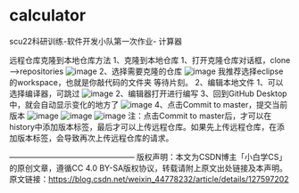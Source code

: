 # calculator
scu22科研训练-软件开发小队第一次作业- 计算器

远程仓库克隆到本地仓库方法
1、克隆到本地仓库
1、打开克隆仓库对话框，clone——>repositories
![image](https://img-blog.csdnimg.cn/88add13af39447e4b29c5499155ae34f.png)
2、选择需要克隆的仓库
![image](https://img-blog.csdnimg.cn/4aa876740c0245259cd395d23a627176.png)
我推荐选择eclipse的workspace，也就是你敲代码的文件夹
等待片刻。
2、编辑本地文件
1、可以选择编译器，可跳过
![image](https://img-blog.csdnimg.cn/4a8c41fdb6054b1d9524761696803dac.png)
2、编辑器打开进行编写
3、回到GitHub Desktop中，就会自动显示变化的地方了
![image](https://img-blog.csdnimg.cn/c983da5fb5fb4096a40e5bde0bfe1357.png)
4、点击Commit to master，提交当前版本
![image](https://img-blog.csdnimg.cn/f5fda447200541df8e7aff0b92f90939.png)
![image](https://img-blog.csdnimg.cn/6cbb7831b2564e1f895c96f9801d4152.png)
![image](https://img-blog.csdnimg.cn/a15e7874e39d4e82939c02dbd6cd17d0.png)
注：点击Commit to master后，才可以在history中添加版本标签，最后才可以上传远程仓库。如果先上传远程仓库，在添加版本标签，会导致再次上传远程仓库的请求。


————————————————
版权声明：本文为CSDN博主「小白学CS」的原创文章，遵循CC 4.0 BY-SA版权协议，转载请附上原文出处链接及本声明。
原文链接：https://blog.csdn.net/weixin_44778232/article/details/127597202
